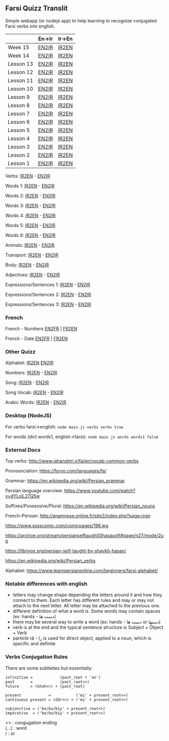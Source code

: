 ## Farsi Quizz Translit

Simple webapp (or nodejs app) to help learning to recognize conjugated Farsi verbs into english.

|  | En->Ir | Ir->En |
| ------ | ------ | ------ |
| Week 15 | [EN2IR](http://htmlpreview.github.io/?https://github.com/benji/farsi-quizz-translit/blob/master/www/index.html?quizz_type=words&quizz_dict=week15&quizz_far2eng=false) | [IR2EN](http://htmlpreview.github.io/?https://github.com/benji/farsi-quizz-translit/blob/master/www/index.html?quizz_type=words&quizz_dict=week15&quizz_far2eng=true) |
| Week 14 | [EN2IR](http://htmlpreview.github.io/?https://github.com/benji/farsi-quizz-translit/blob/master/www/index.html?quizz_type=words&quizz_dict=week14&quizz_far2eng=false) | [IR2EN](http://htmlpreview.github.io/?https://github.com/benji/farsi-quizz-translit/blob/master/www/index.html?quizz_type=words&quizz_dict=week14&quizz_far2eng=true) |
| Lesson 13 | [EN2IR](http://htmlpreview.github.io/?https://github.com/benji/farsi-quizz-translit/blob/master/www/index.html?quizz_type=words&quizz_dict=lesson13&quizz_far2eng=false) | [IR2EN](http://htmlpreview.github.io/?https://github.com/benji/farsi-quizz-translit/blob/master/www/index.html?quizz_type=words&quizz_dict=lesson13&quizz_far2eng=true) |
| Lesson 12 | [EN2IR](http://htmlpreview.github.io/?https://github.com/benji/farsi-quizz-translit/blob/master/www/index.html?quizz_type=words&quizz_dict=lesson12&quizz_far2eng=false) | [IR2EN](http://htmlpreview.github.io/?https://github.com/benji/farsi-quizz-translit/blob/master/www/index.html?quizz_type=words&quizz_dict=lesson12&quizz_far2eng=true) |
| Lesson 11 | [EN2IR](http://htmlpreview.github.io/?https://github.com/benji/farsi-quizz-translit/blob/master/www/index.html?quizz_type=words&quizz_dict=lesson11&quizz_far2eng=false) | [IR2EN](http://htmlpreview.github.io/?https://github.com/benji/farsi-quizz-translit/blob/master/www/index.html?quizz_type=words&quizz_dict=lesson11&quizz_far2eng=true) |
| Lesson 10 | [EN2IR](http://htmlpreview.github.io/?https://github.com/benji/farsi-quizz-translit/blob/master/www/index.html?quizz_type=words&quizz_dict=lesson10&quizz_far2eng=false) | [IR2EN](http://htmlpreview.github.io/?https://github.com/benji/farsi-quizz-translit/blob/master/www/index.html?quizz_type=words&quizz_dict=lesson10&quizz_far2eng=true) |
| Lesson 9 | [EN2IR](http://htmlpreview.github.io/?https://github.com/benji/farsi-quizz-translit/blob/master/www/index.html?quizz_type=words&quizz_dict=lesson9&quizz_far2eng=false) | [IR2EN](http://htmlpreview.github.io/?https://github.com/benji/farsi-quizz-translit/blob/master/www/index.html?quizz_type=words&quizz_dict=lesson9&quizz_far2eng=true) |
| Lesson 8 | [EN2IR](http://htmlpreview.github.io/?https://github.com/benji/farsi-quizz-translit/blob/master/www/index.html?quizz_type=words&quizz_dict=lesson9&quizz_far2eng=false) | [IR2EN](http://htmlpreview.github.io/?https://github.com/benji/farsi-quizz-translit/blob/master/www/index.html?quizz_type=words&quizz_dict=lesson8&quizz_far2eng=true) |
| Lesson 7 | [EN2IR](http://htmlpreview.github.io/?https://github.com/benji/farsi-quizz-translit/blob/master/www/index.html?quizz_type=words&quizz_dict=lesson7&quizz_far2eng=false) | [IR2EN](http://htmlpreview.github.io/?https://github.com/benji/farsi-quizz-translit/blob/master/www/index.html?quizz_type=words&quizz_dict=lesson7&quizz_far2eng=true) |
| Lesson 6 | [EN2IR](http://htmlpreview.github.io/?https://github.com/benji/farsi-quizz-translit/blob/master/www/index.html?quizz_type=words&quizz_dict=lesson6&quizz_far2eng=false) | [IR2EN](http://htmlpreview.github.io/?https://github.com/benji/farsi-quizz-translit/blob/master/www/index.html?quizz_type=words&quizz_dict=lesson6&quizz_far2eng=true) |
| Lesson 5 | [EN2IR](http://htmlpreview.github.io/?https://github.com/benji/farsi-quizz-translit/blob/master/www/index.html?quizz_type=words&quizz_dict=lesson5&quizz_far2eng=false) | [IR2EN](http://htmlpreview.github.io/?https://github.com/benji/farsi-quizz-translit/blob/master/www/index.html?quizz_type=words&quizz_dict=lesson5&quizz_far2eng=true) |
| Lesson 4 | [EN2IR](http://htmlpreview.github.io/?https://github.com/benji/farsi-quizz-translit/blob/master/www/index.html?quizz_type=words&quizz_dict=lesson4&quizz_far2eng=false) | [IR2EN](http://htmlpreview.github.io/?https://github.com/benji/farsi-quizz-translit/blob/master/www/index.html?quizz_type=words&quizz_dict=lesson4&quizz_far2eng=true) |
| Lesson 3 | [EN2IR](http://htmlpreview.github.io/?https://github.com/benji/farsi-quizz-translit/blob/master/www/index.html?quizz_type=words&quizz_dict=lesson3&quizz_far2eng=false) | [IR2EN](http://htmlpreview.github.io/?https://github.com/benji/farsi-quizz-translit/blob/master/www/index.html?quizz_type=words&quizz_dict=lesson3&quizz_far2eng=true) |
| Lesson 2 | [EN2IR](http://htmlpreview.github.io/?https://github.com/benji/farsi-quizz-translit/blob/master/www/index.html?quizz_type=words&quizz_dict=lesson2&quizz_far2eng=false) | [IR2EN](http://htmlpreview.github.io/?https://github.com/benji/farsi-quizz-translit/blob/master/www/index.html?quizz_type=words&quizz_dict=lesson2&quizz_far2eng=true) |
| Lesson 1 | [EN2IR](http://htmlpreview.github.io/?https://github.com/benji/farsi-quizz-translit/blob/master/www/index.html?quizz_type=words&quizz_dict=lesson1&quizz_far2eng=false) | [IR2EN](http://htmlpreview.github.io/?https://github.com/benji/farsi-quizz-translit/blob/master/www/index.html?quizz_type=words&quizz_dict=lesson1&quizz_far2eng=true) |


Verbs: [IR2EN](http://htmlpreview.github.io/?https://github.com/benji/farsi-quizz-translit/blob/master/www/index.html?quizz_type=verbs&quizz_dict=verbs&quizz_far2eng=true) - [EN2IR](http://htmlpreview.github.io/?https://github.com/benji/farsi-quizz-translit/blob/master/www/index.html?quizz_type=verbs&quizz_dict=verbs&quizz_far2eng=false)

Words 1: [IR2EN](http://htmlpreview.github.io/?https://github.com/benji/farsi-quizz-translit/blob/master/www/index.html?quizz_type=words&quizz_dict=words1&quizz_far2eng=true) - [EN2IR](http://htmlpreview.github.io/?https://github.com/benji/farsi-quizz-translit/blob/master/www/index.html?quizz_type=words&quizz_dict=words1&quizz_far2eng=false)

Words 2: [IR2EN](http://htmlpreview.github.io/?https://github.com/benji/farsi-quizz-translit/blob/master/www/index.html?quizz_type=words&quizz_dict=words2&quizz_far2eng=true) - [EN2IR](http://htmlpreview.github.io/?https://github.com/benji/farsi-quizz-translit/blob/master/www/index.html?quizz_type=words&quizz_dict=words2&quizz_far2eng=false)

Words 3: [IR2EN](http://htmlpreview.github.io/?https://github.com/benji/farsi-quizz-translit/blob/master/www/index.html?quizz_type=words&quizz_dict=words3&quizz_far2eng=true) - [EN2IR](http://htmlpreview.github.io/?https://github.com/benji/farsi-quizz-translit/blob/master/www/index.html?quizz_type=words&quizz_dict=words3&quizz_far2eng=false)  

Words 4: [IR2EN](http://htmlpreview.github.io/?https://github.com/benji/farsi-quizz-translit/blob/master/www/index.html?quizz_type=words&quizz_dict=words4&quizz_far2eng=true) - [EN2IR](http://htmlpreview.github.io/?https://github.com/benji/farsi-quizz-translit/blob/master/www/index.html?quizz_type=words&quizz_dict=words4&quizz_far2eng=false)  

Words 5: [IR2EN](http://htmlpreview.github.io/?https://github.com/benji/farsi-quizz-translit/blob/master/www/index.html?quizz_type=words&quizz_dict=words5&quizz_far2eng=true) - [EN2IR](http://htmlpreview.github.io/?https://github.com/benji/farsi-quizz-translit/blob/master/www/index.html?quizz_type=words&quizz_dict=words5&quizz_far2eng=false)  

Words 6: [IR2EN](http://htmlpreview.github.io/?https://github.com/benji/farsi-quizz-translit/blob/master/www/index.html?quizz_type=words&quizz_dict=words6&quizz_far2eng=true) - [EN2IR](http://htmlpreview.github.io/?https://github.com/benji/farsi-quizz-translit/blob/master/www/index.html?quizz_type=words&quizz_dict=words6&quizz_far2eng=false)  

Animals: [IR2EN](http://htmlpreview.github.io/?https://github.com/benji/farsi-quizz-translit/blob/master/www/index.html?quizz_type=words&quizz_dict=animals&quizz_far2eng=true) - [EN2IR](http://htmlpreview.github.io/?https://github.com/benji/farsi-quizz-translit/blob/master/www/index.html?quizz_type=words&quizz_dict=animals&quizz_far2eng=false)  

Transport: [IR2EN](http://htmlpreview.github.io/?https://github.com/benji/farsi-quizz-translit/blob/master/www/index.html?quizz_type=words&quizz_dict=transport&quizz_far2eng=true) - [EN2IR](http://htmlpreview.github.io/?https://github.com/benji/farsi-quizz-translit/blob/master/www/index.html?quizz_type=words&quizz_dict=transport&quizz_far2eng=false)  

Body: [IR2EN](http://htmlpreview.github.io/?https://github.com/benji/farsi-quizz-translit/blob/master/www/index.html?quizz_type=words&quizz_dict=body&quizz_far2eng=true) - [EN2IR](http://htmlpreview.github.io/?https://github.com/benji/farsi-quizz-translit/blob/master/www/index.html?quizz_type=words&quizz_dict=body&quizz_far2eng=false)  

Adjectives: [IR2EN](http://htmlpreview.github.io/?https://github.com/benji/farsi-quizz-translit/blob/master/www/index.html?quizz_type=words&quizz_dict=adjectives&quizz_far2eng=true) - [EN2IR](http://htmlpreview.github.io/?https://github.com/benji/farsi-quizz-translit/blob/master/www/index.html?quizz_type=words&quizz_dict=adjectives&quizz_far2eng=false)  

Expressions/Sentences 1: [IR2EN](http://htmlpreview.github.io/?https://github.com/benji/farsi-quizz-translit/blob/master/www/index.html?quizz_type=words&quizz_dict=expr1&quizz_far2eng=true) - [EN2IR](http://htmlpreview.github.io/?https://github.com/benji/farsi-quizz-translit/blob/master/www/index.html?quizz_type=words&quizz_dict=expr1&quizz_far2eng=false)  

Expressions/Sentences 2: [IR2EN](http://htmlpreview.github.io/?https://github.com/benji/farsi-quizz-translit/blob/master/www/index.html?quizz_type=words&quizz_dict=expr2&quizz_far2eng=true) - [EN2IR](http://htmlpreview.github.io/?https://github.com/benji/farsi-quizz-translit/blob/master/www/index.html?quizz_type=words&quizz_dict=expr2&quizz_far2eng=false)

Expressions/Sentences 3: [IR2EN](http://htmlpreview.github.io/?https://github.com/benji/farsi-quizz-translit/blob/master/www/index.html?quizz_type=words&quizz_dict=expr3&quizz_far2eng=true) - [EN2IR](http://htmlpreview.github.io/?https://github.com/benji/farsi-quizz-translit/blob/master/www/index.html?quizz_type=words&quizz_dict=expr3&quizz_far2eng=false)

### French

French - Numbers [EN2FR](http://htmlpreview.github.io/?https://github.com/benji/farsi-quizz-translit/blob/master/www/index.html?quizz_type=words&quizz_dict=fr_numbers&quizz_far2eng=false) | [FR2EN](http://htmlpreview.github.io/?https://github.com/benji/farsi-quizz-translit/blob/master/www/index.html?quizz_type=words&quizz_dict=fr_numbers&quizz_far2eng=true)

French - Date [EN2FR](http://htmlpreview.github.io/?https://github.com/benji/farsi-quizz-translit/blob/master/www/index.html?quizz_type=words&quizz_dict=fr_date&quizz_far2eng=false) | [FR2EN](http://htmlpreview.github.io/?https://github.com/benji/farsi-quizz-translit/blob/master/www/index.html?quizz_type=words&quizz_dict=fr_date&quizz_far2eng=true)

### Other Quizz

Alphabet: [IR2EN](http://htmlpreview.github.io/?https://github.com/benji/farsi-quizz-translit/blob/master/www/index.html?quizz_type=words&quizz_dict=alphabet&quizz_far2eng=true) [EN2IR](http://htmlpreview.github.io/?https://github.com/benji/farsi-quizz-translit/blob/master/www/index.html?quizz_type=words&quizz_dict=alphabet&quizz_far2eng=false)

Numbers: [IR2EN](http://htmlpreview.github.io/?https://github.com/benji/farsi-quizz-translit/blob/master/www/index.html?quizz_type=words&quizz_dict=numbers&quizz_far2eng=true) - [EN2IR](http://htmlpreview.github.io/?https://github.com/benji/farsi-quizz-translit/blob/master/www/index.html?quizz_type=words&quizz_dict=numbers&quizz_far2eng=false)  

Song: [IR2EN](http://htmlpreview.github.io/?https://github.com/benji/farsi-quizz-translit/blob/master/www/index.html?quizz_type=words&quizz_dict=song&quizz_far2eng=true&quizz_rand=false) - [EN2IR](http://htmlpreview.github.io/?https://github.com/benji/farsi-quizz-translit/blob/master/www/index.html?quizz_type=words&quizz_dict=song&quizz_far2eng=false&quizz_rand=false)

Song Vocab: [IR2EN](http://htmlpreview.github.io/?https://github.com/benji/farsi-quizz-translit/blob/master/www/index.html?quizz_type=words&quizz_dict=song-vocab&quizz_far2eng=true&quizz_rand=true) - [EN2IR](http://htmlpreview.github.io/?https://github.com/benji/farsi-quizz-translit/blob/master/www/index.html?quizz_type=words&quizz_dict=song-vocab&quizz_far2eng=false&quizz_rand=true)

Arabic Words: [IR2EN](http://htmlpreview.github.io/?https://github.com/benji/farsi-quizz-translit/blob/master/www/index.html?quizz_type=words&quizz_dict=arabic&quizz_far2eng=true&quizz_rand=true) - [EN2IR](http://htmlpreview.github.io/?https://github.com/benji/farsi-quizz-translit/blob/master/www/index.html?quizz_type=words&quizz_dict=arabic&quizz_far2eng=false&quizz_rand=true)

### Desktop (NodeJS)

For verbs farsi->english:
`node main.js verbs verbs true`

For words (dict words1, english->farsi):
`node main.js words words1 false`

### External Docs

Top verbs: http://www.jahanshiri.ir/fa/en/vocab-common-verbs

Pronounciation: https://forvo.com/languages/fa/

Grammar: https://en.wikipedia.org/wiki/Persian_grammar

Persian language overview: https://www.youtube.com/watch?v=dYLxjL27Q5w

Suffixes/Possessive/Plural: https://en.wikipedia.org/wiki/Persian_nouns

French-Persian: http://anamnese.online.fr/site2/index.php?page=iran

https://www.sssscomic.com/comicpages/196.jpg

https://archive.org/stream/persianselftaugh00hasauoft#page/n27/mode/2up

https://librivox.org/persian-self-taught-by-shaykh-hasan/

https://en.wikipedia.org/wiki/Persian_verbs

Alphabet: https://www.learnpersianonline.com/beginners/farsi-alphabet/

### Notable differences with english

- letters may change shape depending the letters around it and how they connect to them. Each letter has different rules and may or may not attach to the next letter. All letter may be attached to the previous one.
- different definition of what a word is. Some words may contain spaces (ex: hands - دست ها)
- there may be several way to write a word (ex: hands - دست ها or دستها)
- verb is at the end and the typical sentence structure is Subject + Object + Verb
- particle râ - را is used for direct object, applied to a noun, which is specific and definite

### Verbs Conjugation Rules

There are some subtleties but essentially:

```
infinitive =            (past_root + 'an')
past       =            (past_root<>)
future     = (khah<>) + (past_root)

present            =           ('mi' + present_root<>)
continuous present = (dâr<>) + ('mi' + present_root<>)

subjonctive = ('be/bo/biy' + present_root<>)
imperative  = ('be/bo/biy' + present_root<>)
```

<> : congugation ending  
(...) : word  
/ : or
